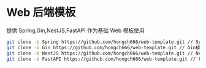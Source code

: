 # Web 后端模板
提供 Spring,Gin,NestJS,FastAPI 作为基础 Web 模板使用
```sh
git clone -b Spring https://github.com/hongch666/web-template.git // Spring模板
git clone -b Gin https://github.com/hongch666/web-template.git // Gin模板
git clone -b NestJS https://github.com/hongch666/web-template.git // NestJS模板
git clone -b FastAPI https://github.com/hongch666/web-template.git // FastAPI模板
```
